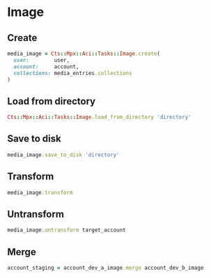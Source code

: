 # Image

## Create

```ruby
media_image = Cts::Mpx::Aci::Tasks::Image.create(
  user:        user,
  account:     account,
  collections: media_entries.collections
)
```

## Load from directory

```ruby
Cts::Mpx::Aci::Tasks::Image.load_from_directory 'directory'
```

## Save to disk

```ruby
media_image.save_to_disk 'directory'
```

## Transform

```ruby
media_image.transform
```

## Untransform

```ruby
media_image.untransform target_account
```

## Merge

```ruby
account_staging = account_dev_a_image.merge account_dev_b_image
```
